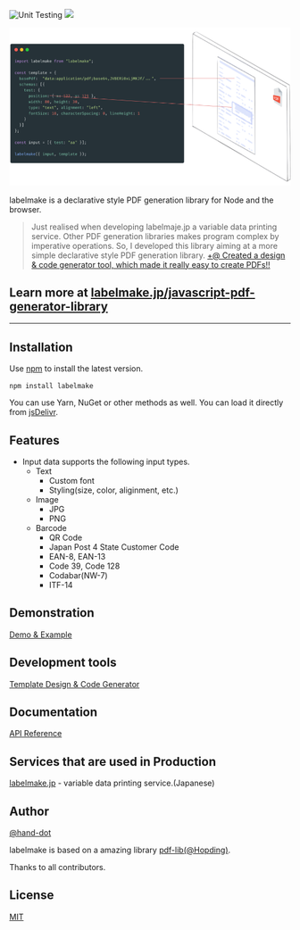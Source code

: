 ![Unit Testing](https://github.com/hand-dot/labelmake/workflows/Unit%20Testing/badge.svg)
[![](https://data.jsdelivr.com/v1/package/npm/labelmake/badge)](https://www.jsdelivr.com/package/npm/labelmake)

![top](./assets/readme-top.png)

labelmake is a declarative style PDF generation library for Node and the browser.

> Just realised when developing labelmaje.jp a variable data printing service.
Other PDF generation libraries makes program complex by imperative operations. So, I developed this library aiming at a more simple declarative style PDF generation library.
> [+@ Created a design & code generator tool, which made it really easy to create PDFs!!](https://labelmake.jp/javascript-pdf-generator-library/template-design)

## **Learn more at [labelmake.jp/javascript-pdf-generator-library](https://labelmake.jp/javascript-pdf-generator-library)**

---

## Installation

Use [npm](https://www.npmjs.com/package/labelmake) to install the latest version.

```
npm install labelmake
```

You can use Yarn, NuGet or other methods as well. You can load it directly from [jsDelivr](https://www.jsdelivr.com/package/npm/labelmake).

## Features

- Input data supports the following input types.
  - Text
    - Custom font
    - Styling(size, color, aliginment, etc.)
  - Image
    - JPG
    - PNG
  - Barcode
    - QR Code
    - Japan Post 4 State Customer Code
    - EAN-8, EAN-13
    - Code 39, Code 128
    - Codabar(NW-7)
    - ITF-14

## Demonstration

[Demo & Example](https://labelmake.jp/javascript-pdf-generator-library/example)

## Development tools

[Template Design & Code Generator](https://labelmake.jp/javascript-pdf-generator-library/template-design)

## Documentation

[API Reference](https://labelmake.jp/javascript-pdf-generator-library/api)

## Services that are used in Production

[labelmake.jp](https://labelmake.jp/) - variable data printing service.(Japanese)

## Author
[@hand-dot](https://github.com/hand-dot)  

labelmake is based on a amazing library [pdf-lib](https://github.com/Hopding/pdf-lib)[(@Hopding)](https://github.com/Hopding).

Thanks to all contributors.

## License

[MIT](LICENSE.md)
